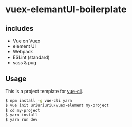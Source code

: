 # vuex-elemantUI-boilerplate

## includes
 - Vue on Vuex
 - element UI
 - Webpack
 - ESLint (standard)
 - sass & pug

## Usage

This is a project template for [vue-cli](https://github.com/vuejs/vue-cli).

``` bash
$ npm install -g vue-cli yarn
$ vue init uriuriuriu/vuex-element my-project
$ cd my-project
$ yarn install
$ yarn run dev
```
